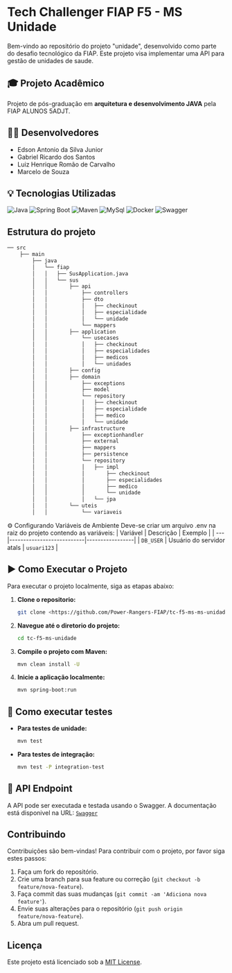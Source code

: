 # Tech Challenger FIAP F5 - MS Unidade

Bem-vindo ao repositório do projeto "unidade", desenvolvido como parte do desafio tecnológico da FIAP. 
Este projeto visa implementar uma API para gestão de unidades de saude.

## 🎓 Projeto Acadêmico

Projeto de pós-graduação em **arquitetura e desenvolvimento JAVA** pela FIAP ALUNOS 5ADJT.

## 👨‍💻 Desenvolvedores

- Edson Antonio da Silva Junior
- Gabriel Ricardo dos Santos
- Luiz Henrique Romão de Carvalho
- Marcelo de Souza

## 💡 Tecnologias Utilizadas

![Java](https://img.shields.io/badge/Java-17-blue?style=for-the-badge&logo=java)
![Spring Boot](https://img.shields.io/badge/Spring%20Boot-3.4.4-brightgreen?style=for-the-badge)
![Maven](https://img.shields.io/badge/Maven-3.9.9-C71A36?style=for-the-badge&logo=apachemaven)
![MySql](https://img.shields.io/badge/MySQL-8.4-4479A1?style=for-the-badge&logo=mysql)
![Docker](https://img.shields.io/badge/Docker-27.5.1-2496ED?style=for-the-badge&logo=docker)
![Swagger](https://img.shields.io/badge/Swagger-3.0-85EA2D?style=for-the-badge&logo=swagger)

## Estrutura do projeto

```markdown
── src
    ├── main
        ├── java
        │   └── fiap
        │   │   ├── SusApplication.java
        │   │   └── sus
        │   │       ├── api
        │   │           ├── controllers
        │   │           ├── dto
        │   │           │   ├── checkinout
        │   │           │   ├── especialidade
        │   │           │   └── unidade
        │   │           └── mappers
        │   │       ├── application
        │   │           └── usecases
        │   │           │   ├── checkinout
        │   │           │   ├── especialidades
        │   │           │   ├── medicos
        │   │           │   └── unidades
        │   │       ├── config
        │   │       ├── domain
        │   │           ├── exceptions
        │   │           ├── model
        │   │           └── repository
        │   │           │   ├── checkinout
        │   │           │   ├── especialidade
        │   │           │   ├── medico
        │   │           │   └── unidade
        │   │       ├── infrastructure
        │   │           ├── exceptionhandler
        │   │           ├── external
        │   │           ├── mappers
        │   │           ├── persistence
        │   │           └── repository
        │   │           │   ├── impl
        │   │           │       ├── checkinout
        │   │           │       ├── especialidades
        │   │           │       ├── medico
        │   │           │       └── unidade
        │   │           │   └── jpa
        │   │       └── uteis
        │   │           └── variaveis
```

⚙️ Configurando Variáveis de Ambiente
Deve-se criar um arquivo .env na raiz do projeto contendo as variáveis:
| Variável | Descrição                 | Exemplo         |
| --- |---------------------------|-----------------|
| `DB_USER` | Usuário do servidor atals | `usuari123`     |

## ▶️ Como Executar o Projeto

Para executar o projeto localmente, siga as etapas abaixo:

1. **Clone o repositorio:**

    ```bash
    git clone <https://github.com/Power-Rangers-FIAP/tc-f5-ms-ms-unidade.git>
    
    ```

2. **Navegue até o diretorio do projeto:**

    ```bash
    cd tc-f5-ms-unidade
    
    ```

3. **Compile o projeto com Maven:**

    ```bash
    mvn clean install -U
    
    ``` 

4. **Inicie a aplicação localmente:**

    ```bash
    mvn spring-boot:run
    
    ```

## 🧪 Como executar testes

- **Para testes de unidade:**

    ```bash
    mvn test
    
    ```

- **Para testes de integração:**

    ```bash
    mvn test -P integration-test
    
    ``` 

## 🧪 API Endpoint

A API pode ser executada e testada usando o Swagger. A documentação está disponivel na URL:
[`Swagger`](http://localhost:8081/swagger-ui/index.html)

## Contribuindo

Contribuições são bem-vindas! Para contribuir com o projeto, por favor siga estes passos:

1. Faça um fork do repositório.
2. Crie uma branch para sua feature ou correção (`git checkout -b feature/nova-feature`).
3. Faça commit das suas mudanças (`git commit -am 'Adiciona nova feature'`).
4. Envie suas alterações para o repositório (`git push origin feature/nova-feature`).
5. Abra um pull request.
   
## Licença

Este projeto está licenciado sob a [MIT License](LICENSE).

